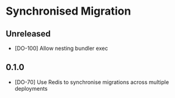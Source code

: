 # Synchronised Migration

## Unreleased

* [DO-100] Allow nesting bundler exec

## 0.1.0

* [DO-70] Use Redis to synchronise migrations across multiple deployments

